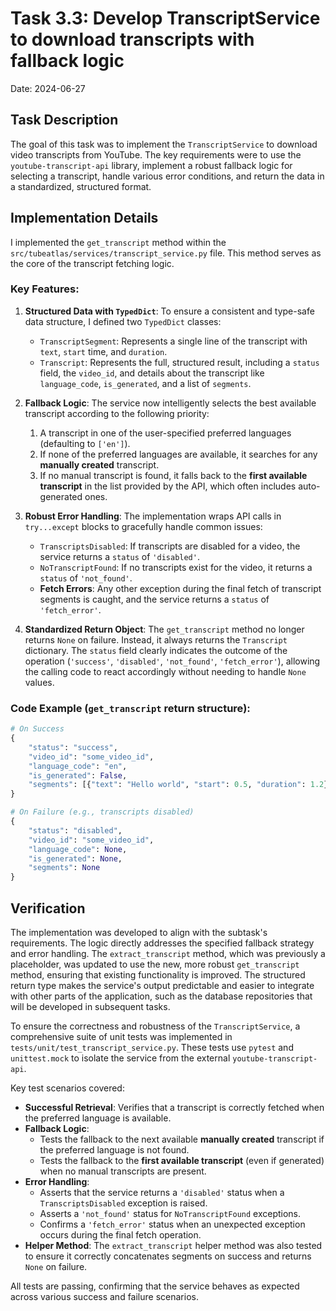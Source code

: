 # Task 3.3: Develop TranscriptService to download transcripts with fallback logic

Date: 2024-06-27

## Task Description

The goal of this task was to implement the `TranscriptService` to download video transcripts from YouTube. The key requirements were to use the `youtube-transcript-api` library, implement a robust fallback logic for selecting a transcript, handle various error conditions, and return the data in a standardized, structured format.

## Implementation Details

I implemented the `get_transcript` method within the `src/tubeatlas/services/transcript_service.py` file. This method serves as the core of the transcript fetching logic.

### Key Features:

1.  **Structured Data with `TypedDict`**: To ensure a consistent and type-safe data structure, I defined two `TypedDict` classes:
    *   `TranscriptSegment`: Represents a single line of the transcript with `text`, `start` time, and `duration`.
    *   `Transcript`: Represents the full, structured result, including a `status` field, the `video_id`, and details about the transcript like `language_code`, `is_generated`, and a list of `segments`.

2.  **Fallback Logic**: The service now intelligently selects the best available transcript according to the following priority:
    1.  A transcript in one of the user-specified preferred languages (defaulting to `['en']`).
    2.  If none of the preferred languages are available, it searches for any **manually created** transcript.
    3.  If no manual transcript is found, it falls back to the **first available transcript** in the list provided by the API, which often includes auto-generated ones.

3.  **Robust Error Handling**: The implementation wraps API calls in `try...except` blocks to gracefully handle common issues:
    *   `TranscriptsDisabled`: If transcripts are disabled for a video, the service returns a `status` of `'disabled'`.
    *   `NoTranscriptFound`: If no transcripts exist for the video, it returns a `status` of `'not_found'`.
    *   **Fetch Errors**: Any other exception during the final fetch of transcript segments is caught, and the service returns a `status` of `'fetch_error'`.

4.  **Standardized Return Object**: The `get_transcript` method no longer returns `None` on failure. Instead, it always returns the `Transcript` dictionary. The `status` field clearly indicates the outcome of the operation (`'success'`, `'disabled'`, `'not_found'`, `'fetch_error'`), allowing the calling code to react accordingly without needing to handle `None` values.

### Code Example (`get_transcript` return structure):

```python
# On Success
{
    "status": "success",
    "video_id": "some_video_id",
    "language_code": "en",
    "is_generated": False,
    "segments": [{"text": "Hello world", "start": 0.5, "duration": 1.2}]
}

# On Failure (e.g., transcripts disabled)
{
    "status": "disabled",
    "video_id": "some_video_id",
    "language_code": None,
    "is_generated": None,
    "segments": None
}
```

## Verification

The implementation was developed to align with the subtask's requirements. The logic directly addresses the specified fallback strategy and error handling. The `extract_transcript` method, which was previously a placeholder, was updated to use the new, more robust `get_transcript` method, ensuring that existing functionality is improved. The structured return type makes the service's output predictable and easier to integrate with other parts of the application, such as the database repositories that will be developed in subsequent tasks.

To ensure the correctness and robustness of the `TranscriptService`, a comprehensive suite of unit tests was implemented in `tests/unit/test_transcript_service.py`. These tests use `pytest` and `unittest.mock` to isolate the service from the external `youtube-transcript-api`.

Key test scenarios covered:
-   **Successful Retrieval**: Verifies that a transcript is correctly fetched when the preferred language is available.
-   **Fallback Logic**:
    -   Tests the fallback to the next available **manually created** transcript if the preferred language is not found.
    -   Tests the fallback to the **first available transcript** (even if generated) when no manual transcripts are present.
-   **Error Handling**:
    -   Asserts that the service returns a `'disabled'` status when a `TranscriptsDisabled` exception is raised.
    -   Asserts a `'not_found'` status for `NoTranscriptFound` exceptions.
    -   Confirms a `'fetch_error'` status when an unexpected exception occurs during the final fetch operation.
-   **Helper Method**: The `extract_transcript` helper method was also tested to ensure it correctly concatenates segments on success and returns `None` on failure.

All tests are passing, confirming that the service behaves as expected across various success and failure scenarios.
